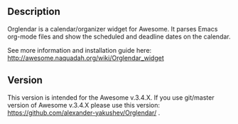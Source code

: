 ## Description ##

Orglendar is a calendar/organizer widget for Awesome. It parses Emacs org-mode files and show the scheduled and deadline dates on the calendar.

See more information and installation guide here: http://awesome.naquadah.org/wiki/Orglendar_widget

## Version ##

This version is intended for the Awesome v.3.4.X. If you use git/master version of Awesome v.3.4.X please use this version: https://github.com/alexander-yakushev/Orglendar/ .